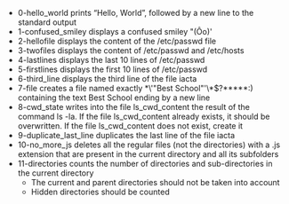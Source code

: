 * 0-hello_world prints “Hello, World”, followed by a new line to the standard output
* 1-confused_smiley displays a confused smiley "(Ôo)'
* 2-hellofile displays the content of the /etc/passwd file
* 3-twofiles displays the content of /etc/passwd and /etc/hosts
* 4-lastlines displays the last 10 lines of /etc/passwd
* 5-firstlines displays the first 10 lines of /etc/passwd
* 6-third_line displays the third line of the file iacta
* 7-file creates a file named exactly \*\\'"Best School"\'\\*$\?\*\*\*\*\*:) containing the text Best School ending by a new line
* 8-cwd_state writes into the file ls_cwd_content the result of the command ls -la. If the file ls_cwd_content already exists, it should be overwritten. If the file ls_cwd_content does not exist, create it
* 9-duplicate_last_line duplicates the last line of the file iacta
* 10-no_more_js deletes all the regular files (not the directories) with a .js extension that are present in the current directory and all its subfolders
* 11-directories counts the number of directories and sub-directories in the current directory
	* The current and parent directories should not be taken into account
	* Hidden directories should be counted
